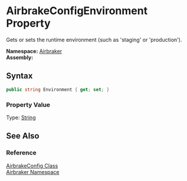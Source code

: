 AirbrakeConfigEnvironment Property
==================================
Gets or sets the runtime environment (such as 'staging' or 'production').

**Namespace:** [Airbraker][1]  
**Assembly:**

Syntax
------

```csharp
public string Environment { get; set; }
```

### Property Value
Type: [String][2]

See Also
--------

### Reference
[AirbrakeConfig Class][3]  
[Airbraker Namespace][1]  

[1]: ../README.md
[2]: http://msdn.microsoft.com/en-us/library/s1wwdcbf
[3]: README.md